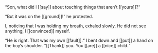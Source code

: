 “Son, what did I [[say]] about touching things that aren’t [[yours]]?“ 

“But it was on the [[ground]]!“ he protested.

I, noticing that I was holding my breath, exhaled slowly. He did not see anything, I [[convinced]] myself.

“He is right. That was my own [[fault]].“ I bent down and [[put]] a hand on the boy’s shoulder. “[[Thank]] you. You [[are]] a [[nice]] child.“